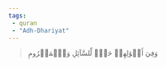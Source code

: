 ```yaml
---
tags: 
 - quran 
 - "Adh-Dhariyat"
---
```


> وَفِيٓ أَمۡوَٰلِهِمۡ حَقّٞ لِّلسَّآئِلِ وَٱلۡمَحۡرُومِ
